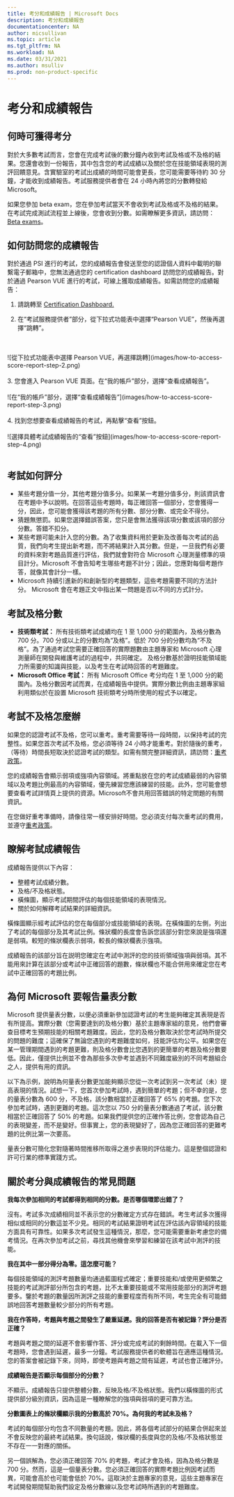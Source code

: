 ```yaml
---
title: 考分和成績報告 | Microsoft Docs
description: 考分和成績報告
documentationcenter: NA 
author: micsullivan
ms.topic: article
ms.tgt_pltfrm: NA
ms.workload: NA
ms.date: 03/31/2021
ms.author: msulliv
ms.prod: non-product-specific
---
```

# 考分和成績報告

## 何時可獲得考分

對於大多數考試而言，您會在完成考試後的數分鐘內收到考試及格或不及格的結果。您還會收到一份報告，其中包含您的考試成績以及關於您在技能領域表現的測評回饋意見。含實驗室的考試出成績的時間可能會更長，您可能需要等待約 30 分鐘，才能收到成績報告。考試服務提供者會在 24 小時內將您的分數轉發給 Microsoft。

如果您參加 beta exam，您在參加考試當天不會收到考試及格或不及格的結果。在考試完成測試流程並上線後，您會收到分數。如需瞭解更多資訊，請訪問：[Beta exams](/learn/certifications/beta-exams)。

## <a name="how-to-access-your-score-report"></a> 如何訪問您的成績報告

對於通過 PSI 進行的考試，您的成績報告會發送至您的認證個人資料中載明的聯繫電子郵箱中，您無法通過您的 certification dashboard 訪問您的成績報告。對於通過 Pearson VUE 進行的考試，可線上獲取成績報告。如需訪問您的成績報告：

1. 請跳轉至 [Certification Dashboard.](https://www.microsoft.com/learning/dashboard.aspx)

2. 在“考試服務提供者”部分，從下拉式功能表中選擇“Pearson VUE”，然後再選擇“跳轉”。
<br/>
<br/>
![從下拉式功能表中選擇 Pearson VUE，再選擇跳轉](images/how-to-access-score-report-step-2.png)
<br/>
<br/>
3. 您會進入 Pearson VUE 頁面。在“我的帳戶”部分，選擇“查看成績報告”。
<br/>
<br/>
![在“我的帳戶”部分，選擇“查看成績報告”](images/how-to-access-score-report-step-3.png)
<br/>
<br/>
4. 找到您想要查看成績報告的考試，再點擊“查看”按鈕。
<br/>
<br/>
![選擇具體考試成績報告的“查看”按鈕](images/how-to-access-score-report-step-4.png)
<br/>
<br/>

## 考試如何評分

- 某些考題分值一分，其他考題分值多分。如果某一考題分值多分，則該資訊會在考題中予以說明。在回答這些考題時，每正確回答一個部分，您會獲得一分，因此，您可能會獲得該考題的所有分數、部分分數、或完全不得分。
- 猜題無懲罰。如果您選擇錯誤答案，您只是會無法獲得該項分數或該項的部分分數。答錯不扣分。
- 某些考題可能未計入您的分數。為了收集資料用於更新及改善每次考試的品質，我們向考生提出新考題，而不將結果計入其分數。但是，一旦我們有必要的資料來對考題品質進行評估，我們就會對符合 Microsoft 心理測量標準的項目計分。Microsoft 不會告知考生哪些考題不計分；因此，您應對每個考題作答，就像其會計分一樣。
- Microsoft 持續引進新的和創新型的考題類型，這些考題需要不同的方法計分。 Microsoft 會在考題正文中指出某一問題是否以不同的方式計分。

## 考試及格分數

- **技術類考試：** 所有技術類考試成績均在 1 至 1,000 分的範圍內，及格分數為 700 分。700 分或以上的分數均為“及格”。低於 700 分的分數均為“不及格”。為了通過考試您需要正確回答的實際題數由主題專家和 Microsoft 心理測量師在開發與維護考試的過程中，共同確定。 及格分數基於證明技能領域能力所需要的知識與技能，以及考生在考試時回答的考題難度。
- **Microsoft Office 考試：** 所有 Microsoft Office 考分均在 1 至 1,000 分的範圍內。及格分數因考試而異，在成績報告中提供。實際分數比例由主題專家組利用類似於在設置 Microsoft 技術類考分時所使用的程式予以確定。

## 考試不及格怎麼辦

如果您的認證考試不及格，您可以重考。重考需要等待一段時間，以保持考試的完整性。如果您首次考試不及格，您必須等待 24 小時才能重考。對於隨後的重考，（等待）時間長短取決於認證考試的類型。如需有關完整詳細資訊，請訪問：[重考政策](/learn/certifications/exam-retake-policy)。

您的成績報告會顯示弱項或強項內容領域。將重點放在您的考試成績最弱的內容領域以及考題比例最高的內容領域，優先練習您應該練習的技能。此外，您可能會想要查看考試詳情頁上提供的資源。Microsoft不會共用回答錯誤的特定問題的有關資訊。

在您做好重考準備時，請像往常一樣安排好時間。您必須支付每次重考試的費用，並遵守[重考政策](/learn/certifications/exam-retake-policy)。

## 瞭解考試成績報告

成績報告提供以下內容：

- 整體考試成績分數。
- 及格/不及格狀態。
- 橫條圖，顯示考試期間評估的每個技能領域的表現情況。
- 關於如何解釋考試結果的詳細資訊。

橫條圖顯示經考試評估的您在每個部分或技能領域的表現。在橫條圖的左側，列出了考試的每個部分及其考試比例。條狀欄的長度會告訴您該部分對您來說是強項還是弱項。較短的條狀欄表示弱項，較長的條狀欄表示強項。

成績報告的該部分旨在説明您確定在考試中測評的您的技術領域強項與弱項。其不能用來計算在該部分或考試中正確回答的題數，條狀欄也不能合併用來確定您在考試中正確回答的考題比例。

## 為何 Microsoft 要報告量表分數

Microsoft 提供量表分數，以便必須重新參加認證考試的考生能夠確定其表現是否有所提高。實際分數（您需要達到的及格分數）基於主題專家組的意見，他們會審查目標考生預期技能的相關考題難度。因此，您的及格分數取決於您考試時所提交的問題的難度；這確保了無論您遇到的考題難度如何，技能評估均公平。如果您在某一管理期間遇到的考題更難，則及格分數會比您遇到的更簡單的考題及格分數要低。因此，僅提供比例並不會為那些多次參考並遇到不同難度級別的不同考題組合之人，提供有用的資訊。

以下為示例，說明為何量表分數更加能夠顯示您從一次考試到另一次考試（未）提高表現的情況。試想一下，您首次參加考試時，遇到簡單的考題；但不幸的是，您的量表分數為 600 分，不及格，該分數相當於正確回答了 65% 的考題。您下次參加考試時，遇到更難的考題。這次您以 750 分的量表分數通過了考試，該分數相當於正確回答了 50% 的考題。如果我們提供您的正確作答比例，您會認為自己的表現變差，而不是變好。但事實上，您的表現變好了，因為您正確回答的更難考題的比例比第一次要高。

量表分數可簡化您對隨著時間推移所取得之進步表現的評估能力。這是整個認證和許可行業的標準實踐方式。

## 關於考分與成績報告的常見問題

**我每次參加相同的考試都得到相同的分數。是否哪個環節出錯了？**

沒有。考試多次成績相同並不表示您的分數確定方式存在錯誤。考生考試多次獲得相似或相同的分數這並不少見。相同的考試結果證明考試在評估該內容領域的技能方面具有可靠性。如果多次考試發生這種情況，那麼，您可能需要重新考慮您的備考情況。在再次參加考試之前，尋找其他機會來學習和練習在該考試中測評的技能。

**我在其中一部分得分為零。這怎麼可能？**

每個技能領域的測評考題數量均通過藍圖程式確定；重要技能和/或使用更頻繁之技能的考試測評部分所包含的考題，比不太重要技能或不常用技能部分的測評考題要多。鑒於考題的數量因所測評之技能的重要程度而有所不同，考生完全有可能錯誤地回答考題數量較少部分的所有考題。

**我在作答時，考題與考題之間發生了嚴重延遲。我的回答是否有被記錄？評分是否正確？**

考題與考題之間的延遲不會影響作答、評分或完成考試的剩餘時間。在載入下一個考題時，您會遇到延遲，最多一分鐘。考試服務提供者的軟體旨在適應這種情況。您的答案會被記錄下來，同時，即使考題與考題之間有延遲，考試也會正確評分。

**成績報告是否顯示每個部分的分數？**

不顯示。成績報告只提供整體分數，反映及格/不及格狀態。我們以橫條圖的形式提供部分級別資訊，因為這是一種瞭解您的強項與弱項的更可靠方法。

**分數圖表上的條狀欄顯示我的分數高於 70%。為何我的考試未及格？**

考試的每個部分均包含不同數量的考題。因此，將各個考試部分的結果合併起來並不會反映您的最終考試結果。換句話說，條狀欄的長度與您的及格/不及格狀態並不存在一一對應的關係。

另一個誤解為，您必須正確回答 70% 的考題，考試才會及格，因為及格分數是 700 分。然而，這是一個量表分數。您必須正確回答的實際考題比例因考試而異，可能會高於也可能會低於 70%。這取決於主題專家的意見，這些主題專家在考試開發期間幫助我們設定及格分數線以及您考試時所遇到的考題難度。